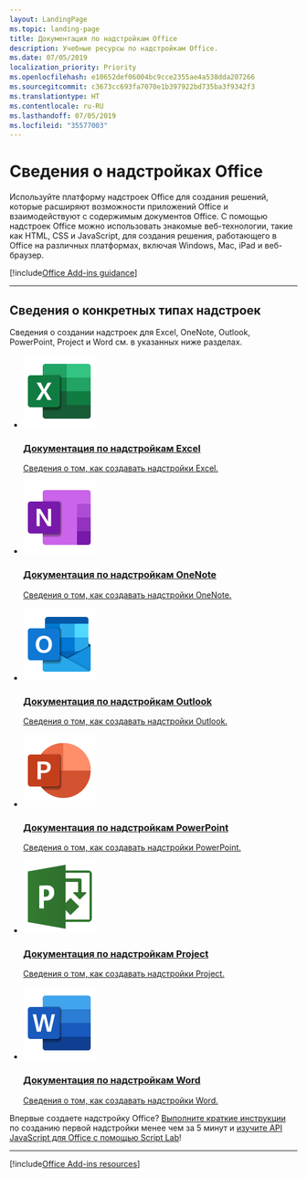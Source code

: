 ```yaml
---
layout: LandingPage
ms.topic: landing-page
title: Документация по надстройкам Office
description: Учебные ресурсы по надстройкам Office.
ms.date: 07/05/2019
localization_priority: Priority
ms.openlocfilehash: e10652def06004bc9cce2355ae4a538dda207266
ms.sourcegitcommit: c3673cc693fa7070e1b397922bd735ba3f9342f3
ms.translationtype: HT
ms.contentlocale: ru-RU
ms.lasthandoff: 07/05/2019
ms.locfileid: "35577003"
---
```

# <a name="about-office-add-ins"></a>Сведения о надстройках Office

<p>Используйте платформу надстроек Office для создания решений, которые расширяют возможности приложений Office и взаимодействуют с содержимым документов Office. С помощью надстроек Office можно использовать знакомые веб-технологии, такие как HTML, CSS и JavaScript, для создания решения, работающего в Office на различных платформах, включая Windows, Mac, iPad и веб-браузер.</p>

[!include[Office Add-ins guidance](../includes/landing-page-office-addins-guidance.md)]

---

<h2>Сведения о конкретных типах надстроек</h2>

<p>Сведения о создании надстроек для Excel, OneNote, Outlook, PowerPoint, Project и Word см. в указанных ниже разделах.</p>

<ul class="panelContent cardsF cols cols3">
    <li>
        <a href="../excel/index.md">
        <div class="cardSize">
            <div class="cardPadding">
                <div class="card">
                    <div class="cardImageOuter">
                        <div class="cardImage">
                            <img src="../images/index/logo-excel.svg" alt="Excel add-ins documentation" />
                        </div>
                    </div>
                    <div class="cardText">
                        <h3>Документация по надстройкам Excel</h3>
                        <p>Сведения о том, как создавать надстройки Excel.</p>
                    </div>
                </div>
            </div>
        </div>
        </a>
    </li>
    <li>
        <a href="../onenote/index.md">
        <div class="cardSize">
            <div class="cardPadding">
                <div class="card">
                    <div class="cardImageOuter">
                        <div class="cardImage">
                            <img src="../images/index/logo-onenote.svg" alt="OneNote add-ins documentation" />
                        </div>
                    </div>
                    <div class="cardText">
                        <h3>Документация по надстройкам OneNote</h3>
                        <p>Сведения о том, как создавать надстройки OneNote.</p>
                    </div>
                </div>
            </div>
        </div>
        </a>
    </li>
    <li>
        <a href="../outlook/index.md">
        <div class="cardSize">
            <div class="cardPadding">
                <div class="card">
                    <div class="cardImageOuter">
                        <div class="cardImage">
                            <img src="../images/index/logo-outlook.svg" alt="Outlook add-ins documentation" />
                        </div>
                    </div>
                    <div class="cardText">
                        <h3>Документация по надстройкам Outlook</h3>
                        <p>Сведения о том, как создавать надстройки Outlook.</p>
                    </div>
                </div>
            </div>
        </div>
        </a>
    </li>
    <li>
        <a href="../powerpoint/index.md">
        <div class="cardSize">
            <div class="cardPadding">
                <div class="card">
                    <div class="cardImageOuter">
                        <div class="cardImage">
                            <img src="../images/index/logo-powerpoint.svg" alt="PowerPoint add-ins documentation" />
                        </div>
                    </div>
                    <div class="cardText">
                        <h3>Документация по надстройкам PowerPoint</h3>
                        <p>Сведения о том, как создавать надстройки PowerPoint.</p>
                    </div>
                </div>
            </div>
        </div>
        </a>
    </li>
    <li>
        <a href="../project/index.md">
        <div class="cardSize">
            <div class="cardPadding">
                <div class="card">
                    <div class="cardImageOuter">
                        <div class="cardImage">
                            <img src="../images/index/logo-project-server.svg" alt="Project add-ins documentation" />
                        </div>
                    </div>
                    <div class="cardText">
                        <h3>Документация по надстройкам Project</h3>
                        <p>Сведения о том, как создавать надстройки Project.</p>
                    </div>
                </div>
            </div>
        </div>
        </a>
    </li>
    <li>
        <a href="../word/index.md">
        <div class="cardSize">
            <div class="cardPadding">
                <div class="card">
                    <div class="cardImageOuter">
                        <div class="cardImage">
                            <img src="../images/index/logo-word.svg" alt="Word add-ins documentation" />
                        </div>
                    </div>
                    <div class="cardText">
                        <h3>Документация по надстройкам Word</h3>
                        <p>Сведения о том, как создавать надстройки Word.</p>
                    </div>
                </div>
            </div>
        </div>
        </a>
    </li>
</ul>

<p>Впервые создаете надстройку Office? <a href="../index.md">Выполните краткие инструкции</a> по созданию первой надстройки менее чем за 5 минут и <a href="explore-with-script-lab.md">изучите API JavaScript для Office с помощью Script Lab</a>!</p>

---

[!include[Office Add-ins resources](../includes/landing-page-resources.md)]
